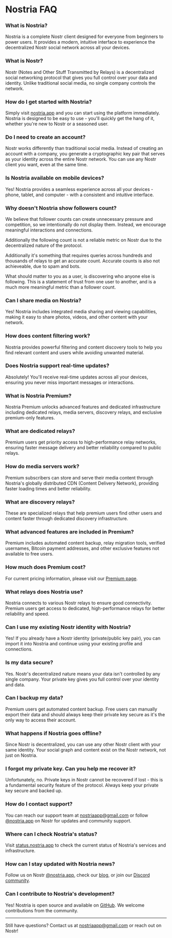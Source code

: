 # Nostria FAQ

### What is Nostria?

Nostria is a complete Nostr client designed for everyone from beginners to power users. It provides a modern, intuitive interface to experience the decentralized Nostr social network across all your devices.

### What is Nostr?

Nostr (Notes and Other Stuff Transmitted by Relays) is a decentralized social networking protocol that gives you full control over your data and identity. Unlike traditional social media, no single company controls the network.

### How do I get started with Nostria?

Simply visit [nostria.app](https://nostria.app/) and you can start using the platform immediately. Nostria is designed to be easy to use - you'll quickly get the hang of it, whether you're new to Nostr or a seasoned user.

### Do I need to create an account?

Nostr works differently than traditional social media. Instead of creating an account with a company, you generate a cryptographic key pair that serves as your identity across the entire Nostr network. You can use any Nostr client you want, even at the same time.

### Is Nostria available on mobile devices?

Yes! Nostria provides a seamless experience across all your devices - phone, tablet, and computer - with a consistent and intuitive interface.

### Why doesn't Nostria show followers count?

We believe that follower counts can create unnecessary pressure and competition, so we intentionally do not display them. Instead, we encourage meaningful interactions and connections.

Additionally the following count is not a reliable metric on Nostr due to the decentralized nature of the protocol.

Additionally it's something that requires queries across hundreds and thousands of relays to get an accurate count. Accurate counts
is also not achieveable, due to spam and bots.

What should matter to you as a user, is discovering who anyone else is following. This is a statement of trust from one user to another, and is a much more meaningful metric than a follower count.

### Can I share media on Nostria?

Yes! Nostria includes integrated media sharing and viewing capabilities, making it easy to share photos, videos, and other content with your network.

### How does content filtering work?

Nostria provides powerful filtering and content discovery tools to help you find relevant content and users while avoiding unwanted material.

### Does Nostria support real-time updates?

Absolutely! You'll receive real-time updates across all your devices, ensuring you never miss important messages or interactions.

### What is Nostria Premium?

Nostria Premium unlocks advanced features and dedicated infrastructure including dedicated relays, media servers, discovery relays, and exclusive premium-only features.

### What are dedicated relays?

Premium users get priority access to high-performance relay networks, ensuring faster message delivery and better reliability compared to public relays.

### How do media servers work?

Premium subscribers can store and serve their media content through Nostria's globally distributed CDN (Content Delivery Network), providing faster loading times and better reliability.

### What are discovery relays?

These are specialized relays that help premium users find other users and content faster through dedicated discovery infrastructure.

### What advanced features are included in Premium?

Premium includes automated content backup, relay migration tools, verified usernames, Bitcoin payment addresses, and other exclusive features not available to free users.

### How much does Premium cost?

For current pricing information, please visit our [Premium page](https://www.nostria.app/premium).

### What relays does Nostria use?

Nostria connects to various Nostr relays to ensure good connectivity. Premium users get access to dedicated, high-performance relays for better reliability and speed.

### Can I use my existing Nostr identity with Nostria?

Yes! If you already have a Nostr identity (private/public key pair), you can import it into Nostria and continue using your existing profile and connections.

### Is my data secure?

Yes. Nostr's decentralized nature means your data isn't controlled by any single company. Your private key gives you full control over your identity and data.

### Can I backup my data?

Premium users get automated content backup. Free users can manually export their data and should always keep their private key secure as it's the only way to access their account.

### What happens if Nostria goes offline?

Since Nostr is decentralized, you can use any other Nostr client with your same identity. Your social graph and content exist on the Nostr network, not just on Nostria.

### I forgot my private key. Can you help me recover it?

Unfortunately, no. Private keys in Nostr cannot be recovered if lost - this is a fundamental security feature of the protocol. Always keep your private key secure and backed up.

### How do I contact support?

You can reach our support team at [nostriaapp@gmail.com](mailto:nostriaapp@gmail.com) or follow [@nostria.app](https://nostr.at/npub16x7nxvehx0wvgy0sa6ynkw9c2ghuph3z0ll5t8veq3xwm8n9tqds6ka44x) on Nostr for updates and community support.

### Where can I check Nostria's status?

Visit [status.nostria.app](https://status.nostria.app/) to check the current status of Nostria's services and infrastructure.

### How can I stay updated with Nostria news?

Follow us on Nostr [@nostria.app](https://nostr.at/npub16x7nxvehx0wvgy0sa6ynkw9c2ghuph3z0ll5t8veq3xwm8n9tqds6ka44x), check our [blog](https://nostria.app/p/npub16x7nxvehx0wvgy0sa6ynkw9c2ghuph3z0ll5t8veq3xwm8n9tqds6ka44x/reads), or join our [Discord community](https://www.blockcore.net/discord).

### Can I contribute to Nostria's development?

Yes! Nostria is open source and available on [GitHub](https://github.com/nostria-app). We welcome contributions from the community.

---

Still have questions? Contact us at [nostriaapp@gmail.com](mailto:nostriaapp@gmail.com) or reach out on Nostr!
